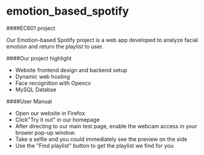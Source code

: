 # emotion_based_spotify

####EC601 project

Our Emotion-based Spotify project is a web app developed to analyze facial emotion and return the playlist to user. 

####Our project highlight

* Website frontend design and backend setup
* Dynamic web hosting
* Face recognition with Opencv
* MySQL Databse

####User Manual

* Open our website in Firefox
* Click"Try it out" in our homepage
* After directing to our main test page, enable the webcam access in your brower pop-up window.
* Take a selfie and you could immediately see the preview on the side
* Use the "Find playlist" button to get the playlist we find for you





